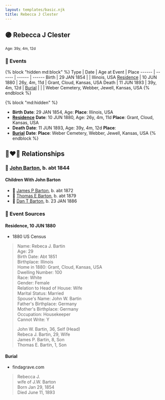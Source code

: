 ```yaml
---
layout: templates/basic.njk
title: Rebecca J Clester
---
```

## 🟣 Rebecca J Clester
<small>Age: 39y, 4m, 12d</small>


### 📆 Events

{% block "hidden md:block" %}
Type | Date | Age at Event | Place
------ | ------ | ------ | ------
Birth | 29 JAN 1854 |  | Illinois, USA
[Residence](#event-event-0) | 10 JUN 1880 | 26y, 4m, 11d | Grant, Cloud, Kansas, USA
Death | 11 JUN 1893 | 39y, 4m, 12d |
[Burial](#event-event-6) |  |  | Weber Cemetery, Webber, Jewell, Kansas, USA
{% endblock %}

{% block "md:hidden" %}
- **Birth**
**Date**: 29 JAN 1854, Age:
**Place**: Illinois, USA
- **[Residence](#event-event-0)**
**Date**: 10 JUN 1880, Age: 26y, 4m, 11d
**Place**: Grant, Cloud, Kansas, USA
- **Death**
**Date**: 11 JUN 1893, Age: 39y, 4m, 12d
**Place**:
- **[Burial](#event-event-6)**
**Date**:
**Place**: Weber Cemetery, Webber, Jewell, Kansas, USA
{% endblock %}

## 👩‍❤️‍👨 Relationships

### 🔵 [John Barton](/people/5/56328061), b. abt 1844

#### Children With John Barton
* 🔵 [James P Barton](/people/6/63115555), b. abt 1872
* 🔵 [Thomas E Barton](/people/1/19666544), b. abt 1879
* 🔵 [Dan T Barton](/people/9/95106328), b. 23 JAN 1886
### 📰 Event Sources

#### <a id="event-event-0"></a> Residence, 10 JUN 1880
* 1880 US Census
>   
  > Name: Rebeca J. Bartin  
  > Age: 29  
  > Birth Date: Abt 1851  
  > Birthplace: Illinois  
  > Home in 1880: Grant, Cloud, Kansas, USA  
  > Dwelling Number: 100  
  > Race: White  
  > Gender: Female  
  > Relation to Head of House: Wife  
  > Marital Status: Married  
  > Spouse's Name: John W. Bartin  
  > Father's Birthplace: Germany  
  > Mother's Birthplace: Germany  
  > Occupation: Housekeeper  
  > Cannot Write: Y  
  >   
  > John W. Bartin, 36, Self (Head)  
  > Rebeca J. Bartin, 29, Wife  
  > James P. Bartin, 8, Son  
  > Thomas E. Bartin, 1, Son  
  >

#### <a id="event-event-6"></a> Burial
* findagrave.com
>   
  > Rebecca J.  
  > wife of J.W. Barton  
  > Born Jan 29, 1854  
  > Died June 11, 1893
